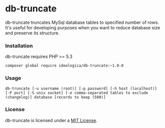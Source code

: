 # db-truncate

db-truncate truncates MySql database tables to specified number of rows. It's useful for 
developing purposes when you want to reduce database size and preserve its structure.

### Installation

db-truncate requires PHP >= 5.3

```
composer global require idealogica/db-truncate:~1.0.0
```

### Usage

```
db-truncate [-u username (root)] [-p password] [-h host (localhost)] [-P port] [-S unix socket] [-e comma-separated tables to exclude (changelog)] database [records to keep (500)]
```

### License

db-truncate is licensed under a [MIT License](https://opensource.org/licenses/MIT).